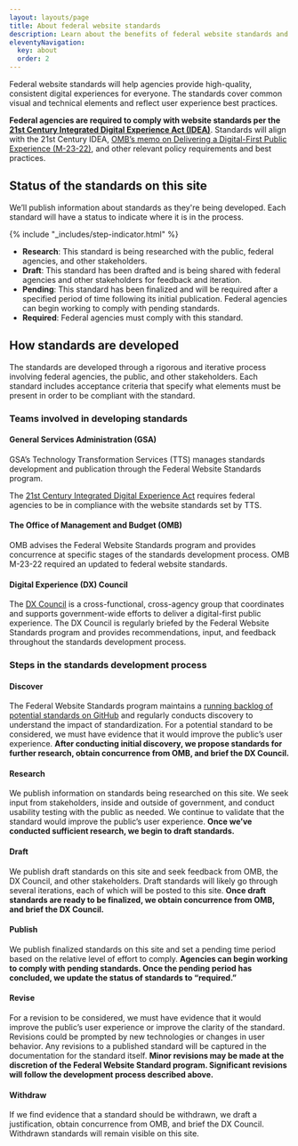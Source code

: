 ```yaml
---
layout: layouts/page
title: About federal website standards
description: Learn about the benefits of federal website standards and how they're created and managed.
eleventyNavigation:
  key: about
  order: 2
---
```


Federal website standards will help agencies provide high-quality, consistent digital experiences for everyone. The standards cover common visual and technical elements and reflect user experience best practices.

**Federal agencies are required to comply with website standards per the [21st Century Integrated Digital Experience Act (IDEA)](https://www.congress.gov/bill/115th-congress/house-bill/5759/text)**. Standards will align with the 21st Century IDEA, [OMB’s memo on Delivering a Digital-First Public Experience (M-23-22)](https://www.whitehouse.gov/omb/management/ofcio/delivering-a-digital-first-public-experience/), and other relevant policy requirements and best practices. 

## Status of the standards on this site

We’ll publish information about standards as they're being developed. Each standard will have a status to indicate where it is in the process. 

{% include "_includes/step-indicator.html" %}

- **Research**: This standard is being researched with the public, federal agencies, and other stakeholders.
- **Draft**: This standard has been drafted and is being shared with federal agencies and other stakeholders for feedback and iteration.
- **Pending**: This standard has been finalized and will be required after a specified period of time following its initial publication. Federal agencies can begin working to comply with pending standards.
- **Required**: Federal agencies must comply with this standard.

## How standards are developed

The standards are developed through a rigorous and iterative process involving federal agencies, the public, and other stakeholders. Each standard includes acceptance criteria that specify what elements must be present in order to be compliant with the standard.

### Teams involved in developing standards

#### General Services Administration (GSA)

GSA’s Technology Transformation Services (TTS) manages standards development and publication through the Federal Website Standards program.

The [21st Century Integrated Digital Experience Act](https://www.congress.gov/bill/115th-congress/house-bill/5759/text) requires federal agencies to be in compliance with the website standards set by TTS.

#### The Office of Management and Budget (OMB)

OMB advises the Federal Website Standards program and provides concurrence at specific stages of the standards development process. OMB M-23-22 required an updated to federal website standards.

#### Digital Experience (DX) Council

The [DX Council](https://digital.gov/resources/an-introduction-to-the-digital-experience-council/) is a cross-functional, cross-agency group that coordinates and supports government-wide efforts to deliver a digital-first public experience. The DX Council is regularly briefed by the Federal Website Standards program and provides recommendations, input, and feedback throughout the standards development process.

### Steps in the standards development process

#### Discover

The Federal Website Standards program maintains a [running backlog of potential standards on GitHub](https://github.com/orgs/GSA-TTS/projects/48/views/13) and regularly conducts discovery to understand the impact of standardization. For a potential standard to be considered, we must have evidence that it would improve the public’s user experience. **After conducting initial discovery, we propose standards for further research, obtain concurrence from OMB, and brief the DX Council.**

#### Research

We publish information on standards being researched on this site. We seek input from stakeholders, inside and outside of government, and conduct usability testing with the public as needed. We continue to validate that the standard would improve the public’s user experience. **Once we’ve conducted sufficient research, we begin to draft standards.**

#### Draft

We publish draft standards on this site and seek feedback from OMB, the DX Council, and other stakeholders. Draft standards will likely go through several iterations, each of which will be posted to this site. **Once draft standards are ready to be finalized, we obtain concurrence from OMB, and brief the DX Council.**

#### Publish

We publish finalized standards on this site and set a pending time period based on the relative level of effort to comply. **Agencies can begin working to comply with pending standards. Once the pending period has concluded, we update the status of standards to “required.”**

#### Revise

For a revision to be considered, we must have evidence that it would improve the public’s user experience or improve the clarity of the standard. Revisions could be prompted by new technologies or changes in user behavior. Any revisions to a published standard will be captured in the documentation for the standard itself. **Minor revisions may be made at the discretion of the Federal Website Standard program. Significant revisions will follow the development process described above.**

#### Withdraw

If we find evidence that a standard should be withdrawn, we draft a justification, obtain concurrence from OMB, and brief the DX Council. Withdrawn standards will remain visible on this site.


